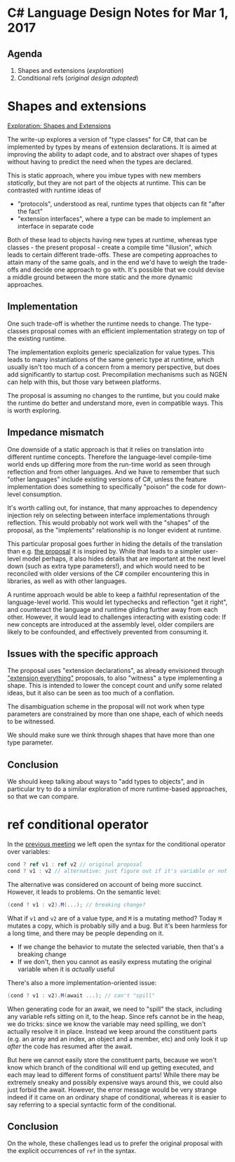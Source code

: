 # C# Language Design Notes for Mar 1, 2017

## Agenda

1. Shapes and extensions (*exploration*)
2. Conditional refs (*original design adopted*)


# Shapes and extensions
[Exploration: Shapes and Extensions](https://github.com/dotnet/csharplang/issues/164)

The write-up explores a version of "type classes" for C#, that can be implemented by types by means of extension declarations. It is aimed at improving the ability to adapt code, and to abstract over shapes of types without having to predict the need when the types are declared.

This is static approach, where you imbue types with new members *statically*, but they are not part of the objects at runtime. This can be contrasted with runtime ideas of 

* "protocols", understood as real, runtime types that objects can fit "after the fact"
* "extension interfaces", where a type can be made to implement an interface in separate code

Both of these lead to objects having new types at runtime, whereas type classes - the present proposal - create a compile time "illusion", which leads to certain different trade-offs. These are competing approaches to attain many of the same goals, and in the end we'd have to weigh the trade-offs and decide one approach to go with. It's possible that we could devise a middle ground between the more static and the more dynamic approaches.

## Implementation

One such trade-off is whether the runtime needs to change. The type-classes proposal comes with an efficient implementation strategy on top of the existing runtime.

The implementation exploits generic specialization for value types. This leads to many instantiations of the same generic type at runtime, which usually isn't too much of a concern from a memory perspective, but does add significantly to startup cost. Precompilation mechanisms such as NGEN can help with this, but those vary between platforms.

The proposal is assuming no changes to the runtime, but you could make the runtime do better and understand more, even in compatible ways. This is worth exploring.

## Impedance mismatch

One downside of a static approach is that it relies on translation into different runtime concepts. Therefore the language-level compile-time world ends up differing more from the run-time world as seen through reflection and from other languages. And we have to remember that such "other languages" include existing versions of C#, unless the feature implementation does something to specifically "poison" the code for down-level consumption.

It's worth calling out, for instance, that many approaches to dependency injection rely on selecting between interface implementations through reflection. This would probably not work well with the "shapes" of the proposal, as the "implements" relationship is no longer evident at runtime.

This particular proposal goes further in hiding the details of the translation than e.g. [the proposal](https://github.com/MattWindsor91/roslyn/blob/master/concepts/docs/csconcepts.md) it is inspired by. While that leads to a simpler user-level model perhaps, it also hides details that are important at the next level down (such as extra type parameters!), and which would need to be reconciled with older versions of the C# compiler encountering this in libraries, as well as with other languages.

A runtime approach would be able to keep a faithful representation of the language-level world. This would let typechecks and reflection "get it right", and counteract the language and runtime gliding further away from each other. However, it would lead to challenges interacting with existing code: If new concepts are introduced at the assembly level, older compilers are likely to be confounded, and effectively prevented from consuming it. 

## Issues with the specific approach

The proposal uses "extension declarations", as already envisioned through ["extension everything"](https://github.com/dotnet/roslyn/issues/11159) proposals, to also "witness" a type implementing a shape. This is intended to lower the concept count and unify some related ideas, but it also can be seen as too much of a conflation.

The disambiguation scheme in the proposal will not work when type parameters are constrained by more than one shape, each of which needs to be witnessed.

We should make sure we think through shapes that have more than one type parameter.

## Conclusion

We should keep talking about ways to "add types to objects", and in particular try to do a similar exploration of more runtime-based approaches, so that we can compare.


# ref conditional operator

In the [previous meeting](LDM-2017-02-28.md) we left open the syntax for the conditional operator over variables:

``` c#
cond ? ref v1 : ref v2 // original proposal
cond ? v1 : v2 // alternative: just figure out if it's variable or not
```

The alternative was considered on account of being more succinct. However, it leads to problems. On the semantic level:

``` c#
(cond ? v1 : v2).M(...); // breaking change?
```

What if `v1` and `v2` are of a value type, and `M` is a mutating method? Today `M` mutates a copy, which is probably silly and a bug. But it's been harmless for a long time, and there may be people depending on it.

- If we change the behavior to mutate the selected variable, then that's a breaking change
- If we don't, then you cannot as easily express mutating the original variable when it is *actually* useful

There's also a more implementation-oriented issue:

``` c#
(cond ? v1 : v2).M(await ...); // can't "spill"
```

When generating code for an await, we need to "spill" the stack, including any variable refs sitting on it, to the heap. Since refs cannot be in the heap, we do tricks: since we know the variable may need spilling, we don't actually resolve it in place. Instead we keep around the constituent parts (e.g. an array and an index, an object and a member, etc) and only look it up *after* the code has resumed after the await.

But here we cannot easily store the constituent parts, because we won't know which branch of the conditional will end up getting executed, and each may lead to different forms of constituent parts! While there may be extremely sneaky and possibly expensive ways around this, we could also just forbid the await. However, the error message would be very strange indeed if it came on an ordinary shape of conditional, whereas it is easier to say referring to a special syntactic form of the conditional.

## Conclusion

On the whole, these challenges lead us to prefer the original proposal with the explicit occurrences of `ref` in the syntax. 